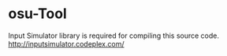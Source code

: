 # osu-Tool

Input Simulator library is required for compiling this source code.
http://inputsimulator.codeplex.com/
